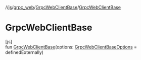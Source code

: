 //[js](../../../index.md)/[grpc_web](../index.md)/[GrpcWebClientBase](index.md)/[GrpcWebClientBase](-grpc-web-client-base.md)

# GrpcWebClientBase

[js]\
fun [GrpcWebClientBase](-grpc-web-client-base.md)(options: [GrpcWebClientBaseOptions](../-grpc-web-client-base-options/index.md) = definedExternally)

